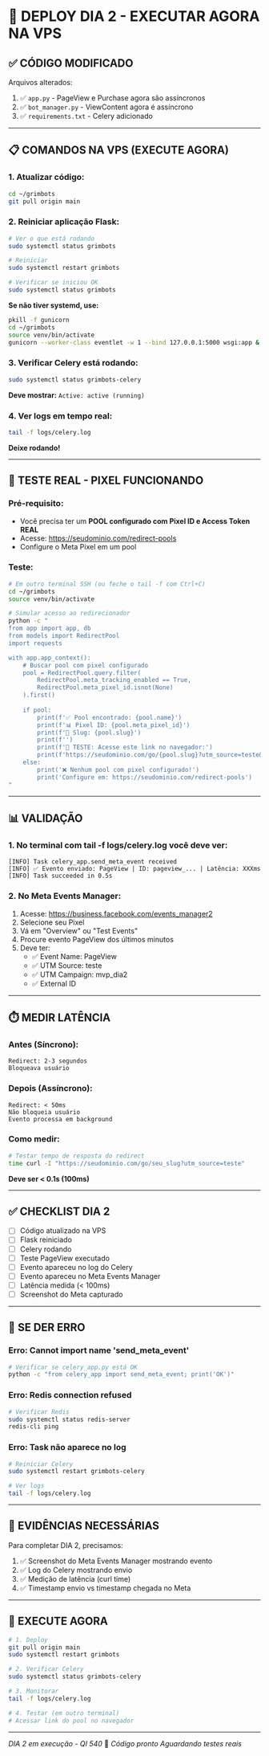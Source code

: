 # 🚀 **DEPLOY DIA 2 - EXECUTAR AGORA NA VPS**

## ✅ **CÓDIGO MODIFICADO**

Arquivos alterados:
1. ✅ `app.py` - PageView e Purchase agora são assíncronos
2. ✅ `bot_manager.py` - ViewContent agora é assíncrono
3. ✅ `requirements.txt` - Celery adicionado

---

## 📋 **COMANDOS NA VPS (EXECUTE AGORA)**

### **1. Atualizar código:**

```bash
cd ~/grimbots
git pull origin main
```

### **2. Reiniciar aplicação Flask:**

```bash
# Ver o que está rodando
sudo systemctl status grimbots

# Reiniciar
sudo systemctl restart grimbots

# Verificar se iniciou OK
sudo systemctl status grimbots
```

**Se não tiver systemd, use:**
```bash
pkill -f gunicorn
cd ~/grimbots
source venv/bin/activate
gunicorn --worker-class eventlet -w 1 --bind 127.0.0.1:5000 wsgi:app &
```

### **3. Verificar Celery está rodando:**

```bash
sudo systemctl status grimbots-celery
```

**Deve mostrar:** `Active: active (running)`

### **4. Ver logs em tempo real:**

```bash
tail -f logs/celery.log
```

**Deixe rodando!**

---

## 🧪 **TESTE REAL - PIXEL FUNCIONANDO**

### **Pré-requisito:**
- Você precisa ter um **POOL configurado com Pixel ID e Access Token REAL**
- Acesse: https://seudominio.com/redirect-pools
- Configure o Meta Pixel em um pool

### **Teste:**

```bash
# Em outro terminal SSH (ou feche o tail -f com Ctrl+C)
cd ~/grimbots
source venv/bin/activate

# Simular acesso ao redirecionador
python -c "
from app import app, db
from models import RedirectPool
import requests

with app.app_context():
    # Buscar pool com pixel configurado
    pool = RedirectPool.query.filter(
        RedirectPool.meta_tracking_enabled == True,
        RedirectPool.meta_pixel_id.isnot(None)
    ).first()
    
    if pool:
        print(f'✅ Pool encontrado: {pool.name}')
        print(f'📊 Pixel ID: {pool.meta_pixel_id}')
        print(f'🔗 Slug: {pool.slug}')
        print(f'')
        print(f'🧪 TESTE: Acesse este link no navegador:')
        print(f'https://seudominio.com/go/{pool.slug}?utm_source=teste&utm_campaign=mvp_dia2')
    else:
        print('❌ Nenhum pool com pixel configurado!')
        print('Configure em: https://seudominio.com/redirect-pools')
"
```

---

## 📊 **VALIDAÇÃO**

### **1. No terminal com tail -f logs/celery.log você deve ver:**

```
[INFO] Task celery_app.send_meta_event received
[INFO] ✅ Evento enviado: PageView | ID: pageview_... | Latência: XXXms
[INFO] Task succeeded in 0.5s
```

### **2. No Meta Events Manager:**

1. Acesse: https://business.facebook.com/events_manager2
2. Selecione seu Pixel
3. Vá em "Overview" ou "Test Events"
4. Procure evento PageView dos últimos minutos
5. Deve ter:
   - ✅ Event Name: PageView
   - ✅ UTM Source: teste
   - ✅ UTM Campaign: mvp_dia2
   - ✅ External ID

---

## ⏱️ **MEDIR LATÊNCIA**

### **Antes (Síncrono):**
```
Redirect: 2-3 segundos
Bloqueava usuário
```

### **Depois (Assíncrono):**
```
Redirect: < 50ms
Não bloqueia usuário
Evento processa em background
```

### **Como medir:**

```bash
# Testar tempo de resposta do redirect
time curl -I "https://seudominio.com/go/seu_slug?utm_source=teste"
```

**Deve ser < 0.1s (100ms)**

---

## ✅ **CHECKLIST DIA 2**

- [ ] Código atualizado na VPS
- [ ] Flask reiniciado
- [ ] Celery rodando
- [ ] Teste PageView executado
- [ ] Evento apareceu no log do Celery
- [ ] Evento apareceu no Meta Events Manager
- [ ] Latência medida (< 100ms)
- [ ] Screenshot do Meta capturado

---

## 🚨 **SE DER ERRO**

### **Erro: Cannot import name 'send_meta_event'**

```bash
# Verificar se celery_app.py está OK
python -c "from celery_app import send_meta_event; print('OK')"
```

### **Erro: Redis connection refused**

```bash
# Verificar Redis
sudo systemctl status redis-server
redis-cli ping
```

### **Erro: Task não aparece no log**

```bash
# Reiniciar Celery
sudo systemctl restart grimbots-celery

# Ver logs
tail -f logs/celery.log
```

---

## 📸 **EVIDÊNCIAS NECESSÁRIAS**

Para completar DIA 2, precisamos:

1. ✅ Screenshot do Meta Events Manager mostrando evento
2. ✅ Log do Celery mostrando envio
3. ✅ Medição de latência (curl time)
4. ✅ Timestamp envio vs timestamp chegada no Meta

---

## 💪 **EXECUTE AGORA**

```bash
# 1. Deploy
git pull origin main
sudo systemctl restart grimbots

# 2. Verificar Celery
sudo systemctl status grimbots-celery

# 3. Monitorar
tail -f logs/celery.log

# 4. Testar (em outro terminal)
# Acessar link do pool no navegador
```

---

*DIA 2 em execução - QI 540* 🚀
*Código pronto*
*Aguardando testes reais*

